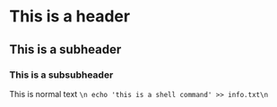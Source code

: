 # This is a header
## This is a subheader
### This is a subsubheader
This is normal text
```\n echo 'this is a shell command' >> info.txt\n ```
